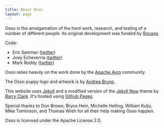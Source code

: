 ```yaml
---
title: About Osso
layout: page
---
```


Osso is the amalgamation of the hard work, research, and testing of a number of
different people. Its original development was funded by [Rocana][rocana].

Code:

* Eric Sammer ([twitter][twitter-esammer])
* Joey Echeverria ([twitter][twitter-fwiffo])
* Mark Roddy ([twitter][twitter-roddy])

Osso relies heavily on the work done by the [Apache Avro][apache-avro]
community.

The Osso puppy logo and artwork is by [Andrea Bruno][li-bruno].

This website uses [Jekyll][jekyll] and a modified version of the
[Jekyll Now][jekyll-now] theme by [Barry Clark][github-bclark]. It's hosted
using [Github Pages][github-pages].

Special thanks to Don Brown, Bryce Hein, Michelle Helling, William Kulju,
Mike Tomlinson, and Thomas Wreh for all their help making Osso happen.

Osso is licensed under the Apache License 2.0.

[rocana]: http://www.rocana.com/
[apache-avro]: http://avro.apache.org/
[jekyll]: http://jekyllrb.com/
[github-pages]: https://pages.github.com/
[twitter-esammer]: https://twitter.com/esammer
[twitter-fwiffo]: https://twitter.com/fwiffo
[twitter-roddy]: https://twitter.com/digitallogic
[li-bruno]: https://www.linkedin.com/in/andreabruno
[jekyll-now]: http://themes.jekyllrc.org/jekyll-now/
[github-bclark]: https://github.com/barryclark